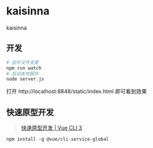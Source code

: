 # kaisinna

kaisinna

## 开发

```sh
# 监听文件变更
npm run watch
# 启动本地服务
node server.js
```

打开 http://localhost:8848/static/index.html 即可看到效果

## 快速原型开发

> [快速原型开发 | Vue CLI 3](https://cli.vuejs.org/zh/guide/prototyping.html)

```
npm install -g @vue/cli-service-global
```